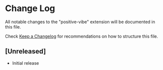 # Change Log

All notable changes to the "positive-vibe" extension will be documented in this file.

Check [Keep a Changelog](http://keepachangelog.com/) for recommendations on how to structure this file.

## [Unreleased]

- Initial release